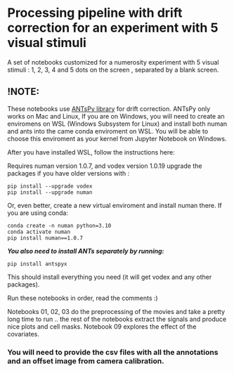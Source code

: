 # Processing pipeline with drift correction for an experiment with 5 visual stimuli
A set of notebooks customized for a numerosity experiment with 5 visual stimuli : 1, 2, 3, 4 and 5 dots on the screen , separated by a blank screen.

## !NOTE: 
These notebooks use [ANTsPy library](https://github.com/ANTsX/ANTsPy) for drift correction. 
ANTsPy only works on Mac and Linux,  If you are on Windows, 
you will need to create an enviromens on WSL (Windows Subsystem for Linux) 
and install both numan and ants into the came conda enviroment on WSL.
You will be able to choose this enviroment as your kernel from Jupyter Notebook on Windows.

After you have installed WSL, follow the instructions here:

Requires numan version 1.0.7, and vodex version 1.0.19
upgrade the packages if you have older versions with :
```
pip install --upgrade vodex
pip install --upgrade numan
```
Or, even better, create a new virtual enviroment and install numan there.
If you are using conda:
```
conda create -n numan python=3.10
conda activate numan
pip install numan==1.0.7
```
***You also need to install ANTs separately by running:***
```
pip install antspyx
```

This should install everything you need (it will get vodex and any other packages).


Run these notebooks in order, read the comments :)

Notebooks 01, 02, 03 do the preprocessing of the movies and take a pretty long time to run .. the rest of the notebooks extract the signals and produce nice plots and cell masks. 
Notebook 09 explores the effect of the covariates.

### You will need to provide the csv files with all the annotations and an offset image from camera calibration. 
